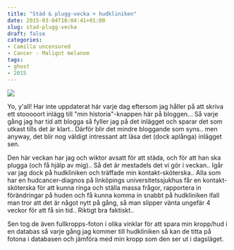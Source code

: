 ```yaml
---
title: "Städ & plugg-vecka + hudkliniken"
date: 2015-03-04T10:04:41+01:00
slug: stad-plugg-vecka
draft: false
categories:
- Camilla uncensored
- Cancer - Malignt melanom
tags:
- ghost
- 2015
---
```


![](/assets/images/ghost/2015/03/rainbow.jpg)

Yo, y'all! Har inte uppdaterat här varje dag eftersom jag håller på att skriva ett stooooort inlägg till "min historia"-knappen här på bloggen... Så varje gång jag har tid att blogga så fyller jag på det inlägget och sparar det som utkast tills det är klart.. Därför blir det mindre bloggande som syns.. men anyway, det blir nog väldigt intressant att läsa det (dock aplånga) inlägget sen.

Den här veckan har jag och wiktor avsatt för att städa, och för att han ska plugga (och få hjälp av mig).. Så det är mestadels det vi gör i veckan.. Igår var jag dock på hudkliniken och träffade min kontakt-sköterska..
Alla som har en hudcancer-diagnos på linköpings universitetssjukhus får en kontakt-sköterska för att kunna ringa och ställa massa frågor, rapportera in förändringar på huden och få kunna komma in snabbt på hudkliniken ifall man tror att det är något nytt på gång, så man slipper vänta ungefär 4 veckor för att få sin tid.. Riktigt bra faktiskt..

Sen tog de även fullkropps-foton i olika vinklar för att spara min kropp/hud i en databas så varje gång jag kommer till hudkliniken så kan de titta på fotona i databasen och jämföra med min kropp som den ser ut i dagsläget.


